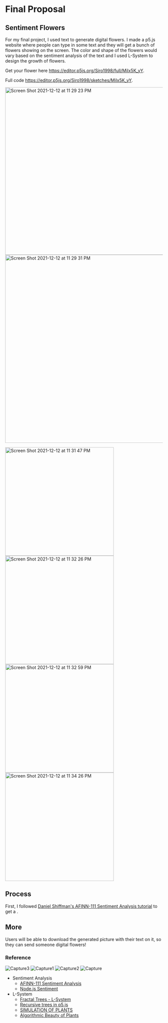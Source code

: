 # Final Proposal

## Sentiment Flowers

For my final project, I used text to generate digital flowers. I made a p5.js website where people can type in some text and they will get a bunch of flowers showing on the screen. The color and shape of the flowers would vary based on the sentiment analysis of the text and I used L-System to design the growth of flowers. 

Get your flower here https://editor.p5js.org/Siro1998/full/Milx5K_yY. 

Full code https://editor.p5js.org/Siro1998/sketches/Milx5K_yY.

<img width="536" alt="Screen Shot 2021-12-12 at 11 29 23 PM" src="https://user-images.githubusercontent.com/43830622/145752648-dd0a7c93-ed91-4c00-bd98-74e35c24490b.png"><img width="602" alt="Screen Shot 2021-12-12 at 11 29 31 PM" src="https://user-images.githubusercontent.com/43830622/145752663-6afbe1fd-60ec-4d78-8865-af3c6f15c3f5.png">

<img width="347" alt="Screen Shot 2021-12-12 at 11 31 47 PM" src="https://user-images.githubusercontent.com/43830622/145753066-ee884b89-75cb-47d0-966c-a61f7a2e9732.png"><img width="347" alt="Screen Shot 2021-12-12 at 11 32 26 PM" src="https://user-images.githubusercontent.com/43830622/145753072-317e6484-33c6-41fd-b3ba-0384823c77c7.png"><img width="347" alt="Screen Shot 2021-12-12 at 11 32 59 PM" src="https://user-images.githubusercontent.com/43830622/145753076-56981ffa-4278-469b-851c-6989c4d67dbe.png"><img width="347" alt="Screen Shot 2021-12-12 at 11 34 26 PM" src="https://user-images.githubusercontent.com/43830622/145753087-65177307-6a07-46b7-881d-ccc98a3c37dc.png">




## Process
First, I followed [Daniel Shiffman's AFINN-111 Sentiment Analysis tutorial](https://editor.p5js.org/codingtrain/sketches/aNeMdpy-b) to get a . 


## More
Users will be able to download the generated picture with their text on it, so they can send someone digital flowers! 

### Reference
![Capture3](https://user-images.githubusercontent.com/43830622/142959181-a8cd7650-6bfa-40ce-bcd0-27181d3e7b73.PNG)
![Capture1](https://user-images.githubusercontent.com/43830622/142959184-00060691-a630-487f-9c15-b110e44cc6ab.PNG)
![Capture2](https://user-images.githubusercontent.com/43830622/142959188-480dc9e2-cc5d-439b-827b-aa133f83c7f1.PNG)
![Capture](https://user-images.githubusercontent.com/43830622/142959189-ff17dba8-8789-4e50-b386-fa622d0341e0.PNG)

- Sentiment Analysis
  - [AFINN-111 Sentiment Analysis](https://www.youtube.com/watch?v=uw3GbsY_Pbc&list=PLRqwX-V7Uu6YrbSJBg32eTzUU50E2B8Ch&index=44&ab_channel=TheCodingTrain)
  - [Node.js Sentiment](https://www.npmjs.com/package/sentiment)
- L-System
  - [Fractal Trees - L-System](https://editor.p5js.org/codingtrain/sketches/QmTx-Y_UP)
  - [Recursive trees in p5.js](https://www.youtube.com/watch?v=-3HwUKsovBE&ab_channel=ColorfulCoding)
  - [SIMULATION OF PLANTS](http://progsystem.free.fr/plantsimulation.htm)
  - [Algorithmic Beauty of Plants](http://algorithmicbotany.org/papers/abop/abop.pdf)





